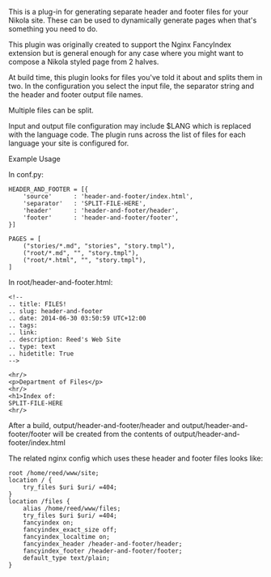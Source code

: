 
This is a plug-in for generating separate header and footer files for your
Nikola site. These can be used to dynamically generate pages when that's something
you need to do.

This plugin was originally created to support the Nginx FancyIndex extension but
is general enough for any case where you might want to compose a Nikola styled
page from 2 halves.

At build time, this plugin looks for files you've told it about and splits them
in two. In the configuration you select the input file, the separator string and
the header and footer output file names.

Multiple files can be split.

Input and output file configuration may include $LANG which is replaced with the
language code. The plugin runs across the list of files for each language your site
is configured for.

Example Usage

In conf.py:

	HEADER_AND_FOOTER = [{
	    'source'      : 'header-and-footer/index.html',
	    'separator'   : 'SPLIT-FILE-HERE',
	    'header'      : 'header-and-footer/header',
	    'footer'      : 'header-and-footer/footer',
    }]

	PAGES = [
	    ("stories/*.md", "stories", "story.tmpl"),
	    ("root/*.md", "", "story.tmpl"),
	    ("root/*.html", "", "story.tmpl"),
    ]

In root/header-and-footer.html:

	<!-- 
	.. title: FILES!
	.. slug: header-and-footer
	.. date: 2014-06-30 03:50:59 UTC+12:00
	.. tags: 
	.. link: 
	.. description: Reed's Web Site
	.. type: text
	.. hidetitle: True
	-->

	<hr/>
	<p>Department of Files</p>
	<hr/>
	<h1>Index of:
	SPLIT-FILE-HERE
	<hr/>

After a build, output/header-and-footer/header and output/header-and-footer/footer will be created from the contents of output/header-and-footer/index.html

The related nginx config which uses these header and footer files looks like:

	root /home/reed/www/site;
	location / {
		try_files $uri $uri/ =404;
	}
	location /files {
		alias /home/reed/www/files;
		try_files $uri $uri/ =404;
        fancyindex on;
        fancyindex_exact_size off;
        fancyindex_localtime on;
        fancyindex_header /header-and-footer/header;
        fancyindex_footer /header-and-footer/footer;
        default_type text/plain;
	}
